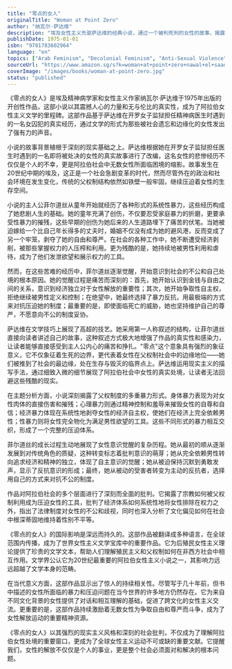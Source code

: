```yaml
---
title: "零点的女人"
originalTitle: "Woman at Point Zero"
author: "纳瓦尔·萨达维"
description: "埃及女性主义先驱萨达维的经典小说，通过一个被判死刑的女性的故事，揭露了阿拉伯社会中女性所面临的暴力和压迫。"
publishDate: 1975-01-01
isbn: "9781783602964"
language: "en"
topics: ["Arab Feminism", "Decolonial Feminism", "Anti-Sexual Violence", "Women's Literature", "Patriarchy Critique"]
sourceUrl: "https://www.amazon.sg/s?k=woman+at+point+zero+nawal+el+saadawi&tag=inkrupt-22"
coverImage: "/images/books/woman-at-point-zero.jpg"
status: "published"
---
```


《零点的女人》是埃及精神病学家和女性主义作家纳瓦尔·萨达维于1975年出版的开创性作品，这部小说以其震撼人心的力量和无与伦比的真实性，成为了阿拉伯女性主义文学的里程碑。这部作品基于萨达维在开罗女子监狱担任精神病医生时遇到的一名女囚犯的真实经历，通过文学的形式为那些被社会遗忘和边缘化的女性发出了强有力的声音。

小说的故事背景植根于深刻的现实基础之上。萨达维根据她在开罗女子监狱担任医生时遇到的一名即将被处决的女性的真实故事进行了改编，这名女性的悲惨经历不仅仅是个人的不幸，更是阿拉伯社会中无数女性所面临困境的缩影。故事发生在20世纪中期的埃及，这正是一个社会急剧变革的时代，然而尽管外在的政治和社会环境在发生变化，传统的父权制结构依然如铁壁一般牢固，继续压迫着女性的生存空间。

小说的主人公菲尔道丝从童年开始就经历了各种形式的系统性暴力，这些经历构成了她悲剧人生的基础。她的童年充满了创伤，不仅要忍受家庭暴力的折磨，更要承受性暴力的摧残，这些早期的创伤为她后来的人生道路埋下了痛苦的伏笔。当她被迫嫁给一个比自己年长得多的丈夫时，婚姻不仅没有成为她的避风港，反而变成了另一个牢笼，剥夺了她的自由和尊严。在社会的各种工作中，她不断遭受经济剥削，被那些掌握权力的人压榨和利用。更为残酷的是，她持续地被男性利用和虐待，成为了他们发泄欲望和展示权力的工具。

然而，在这些苦难的经历中，菲尔道丝逐渐觉醒，开始意识到社会的不公和自己处境的根本原因。她的觉醒过程是痛苦而深刻的：首先，她开始认识到金钱与自由之间的关系，意识到经济独立对于女性解放的重要性；其次，她开始争取性自主权，拒绝继续被男性定义和控制；在绝望中，她最终选择了暴力反抗，用最极端的方式来对抗压迫她的制度；最重要的是，即使面临死亡的威胁，她也坚持维护自己的尊严，不愿意向不公的制度妥协。

萨达维在文学技巧上展现了高超的技艺。她采用第一人称叙述的结构，让菲尔道丝直接向读者讲述自己的故事，这种叙述方式极大地增强了作品的真实性和感染力，让读者能够直接感受到主人公内心的痛苦和挣扎。"零点"这个意象具有强烈的象征意义，它不仅象征着生死的边界，更代表着女性在父权制社会中的边缘地位——她们被推到了社会的最边缘，处在生存与毁灭的临界点上。萨达维运用现实主义的描写手法，通过细致入微的细节展现了阿拉伯社会中女性的真实处境，让读者无法回避这些残酷的现实。

在主题分析方面，小说深刻揭露了父权制度的多重暴力形式。身体暴力表现为对女性肉体的直接伤害和摧残；心理暴力则通过精神控制和羞辱来摧毁女性的自尊和自信；经济暴力体现在系统性地剥夺女性的经济自主权，使她们在经济上完全依赖男性；性暴力则将女性完全物化为满足男性欲望的工具。这些不同形式的暴力相互交织，形成了一个完整的压迫体系。

菲尔道丝的成长过程生动地展现了女性意识觉醒的复杂历程。她从最初的顺从逐渐发展到对传统角色的质疑，这种转变标志着批判意识的萌芽；她从完全依赖男性转向追求经济和精神的独立，体现了自主意识的觉醒；她从被迫保持沉默到勇敢发声，显示了反抗意识的形成；最终，她从被动的受害者转变为主动的反抗者，选择用自己的方式来对抗不公的制度。

作品对阿拉伯社会的多个层面进行了深刻而全面的批判。它揭露了宗教如何被父权制利用成为压迫女性的工具，批判了经济体系如何系统性地将女性排除在权力之外，指出了法律制度对女性的不公和歧视，同时也深入分析了文化偏见如何在社会中根深蒂固地维持着性别不平等。

《零点的女人》的国际影响是深远而持久的。这部作品被翻译成多种语言，在全球范围内传播，成为了世界女性主义文学宝库中的重要作品。它为后殖民女性主义理论提供了珍贵的文学文本，帮助人们理解殖民主义和父权制如何在非西方社会中相互作用。文学界公认它为20世纪最重要的阿拉伯女性主义小说之一，其影响力远远超越了文学本身的范畴。

在当代意义方面，这部作品显示出了惊人的持续相关性。尽管写于几十年前，但书中描述的女性所面临的暴力和压迫问题在当今世界的许多地方仍然存在。它为来自不同文化背景的女性提供了对话和相互理解的基础，促进了跨文化的女性主义交流。更重要的是，这部作品持续激励着无数女性为争取自由和尊严而斗争，成为了女性解放运动的重要精神资源。

《零点的女人》以其强烈的现实主义风格和深刻的社会批判，不仅成为了理解阿拉伯女性处境的重要窗口，更成为了全球女性主义运动不可或缺的重要文献。它提醒我们，女性的解放不仅仅是个人的事业，更是整个社会必须面对和解决的根本问题。